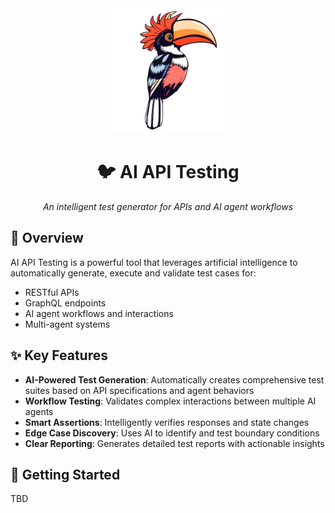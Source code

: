<div align="center">
  <img src="docs/imgs/hornbill.png" alt="Hornbill" width="200"/>
  
  # 🐦 AI API Testing
  
  *An intelligent test generator for APIs and AI agent workflows*
</div>

## 🎯 Overview

AI API Testing is a powerful tool that leverages artificial intelligence to automatically generate, execute and validate test cases for:

- RESTful APIs
- GraphQL endpoints  
- AI agent workflows and interactions
- Multi-agent systems

## ✨ Key Features

- **AI-Powered Test Generation**: Automatically creates comprehensive test suites based on API specifications and agent behaviors
- **Workflow Testing**: Validates complex interactions between multiple AI agents
- **Smart Assertions**: Intelligently verifies responses and state changes
- **Edge Case Discovery**: Uses AI to identify and test boundary conditions
- **Clear Reporting**: Generates detailed test reports with actionable insights

## 🚀 Getting Started

TBD
<!-- 
🤖 - AI-powered testing
🔄 - Automated workflow validation
📊 - Comprehensive reporting
🐛 - Edge case detection
📝 - Test case generation
-->